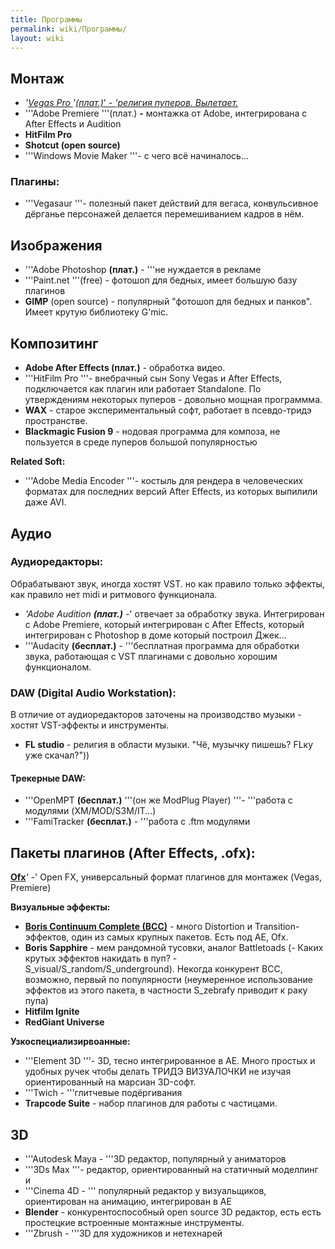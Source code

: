 ```yaml
---
title: Программы
permalink: wiki/Программы/
layout: wiki
---
```


## **Монтаж**

-   *'<u>*Vegas Pro *</u>*'<u>*(плат.)*' - *'религия пуперов.
    Вылетает.*</u>
-   '''Adobe Premiere '''(плат.) **-** монтажка от Adobe, интегрирована
    с After Effects и Audition
-   **HitFilm Pro**
-   **Shotcut (open source)**
-   '''Windows Movie Maker '''- с чего всё начиналось...

### **Плагины**:

-   '''Vegasaur '''- полезный пакет действий для вегаса, конвульсивное
    дёрганье персонажей делается перемешиванием кадров в нём.

## **Изображения**

-   '''Adobe Photoshop **(плат.)** - '''не нуждается в рекламе
-   '''Paint.net '''(free) - фотошоп для бедных, имеет большую базу
    плагинов
-   **GIMP** (open source) - популярный "фотошоп для бедных и панков".
    Имеет крутую библиотеку G'mic.

## **Композитинг** 

-   **Adobe After Effects (плат.)** - обработка видео.
-   '''HitFilm Pro '''- внебрачный сын Sony Vegas и After Effects,
    подключается как плагин или работает Standalone. По утверждениям
    некоторых пуперов - довольно мощная программма.
-   **WAX** - старое экспериментальный софт, работает в псевдо-тридэ
    пространстве.
-   **Blackmagic Fusion 9** - нодовая программа для композа, не
    пользуется в среде пуперов большой популярностью

**Related Soft:**

-   '''Adobe Media Encoder '''- костыль для рендера в человеческих
    форматах для последних версий After Effects, из которых выпилили
    даже AVI.

## **Аудио**

### **Аудиоредакторы**:

Обрабатывают звук, иногда хостят VST. но как правило только эффекты, как
правило нет midi и ритмового функционала.

-   *'Adobe Audition **(плат.)** -*' отвечает за обработку звука.
    Интегрирован с Adobe Premiere, который интегрирован с After Effects,
    который интегрирован с Photoshop в доме который построил Джек...
-   '''Audacity **(бесплат.)** - '''бесплатная программа для обработки
    звука, работающая с VST плагинами с довольно хорошим функционалом.

### **DAW (Digital Audio Workstation):**

В отличие от аудиоредакторов заточены на производство музыки - хостят
VST-эффекты и инструменты.

-   **FL studio** - религия в области музыки. "Чё, музычку пишешь? FLку
    уже скачал?"))

#### **Трекерные DAW**:

-   '''OpenMPT **(бесплат.)** '''(он же ModPlug Player) '''- '''работа с
    модулями (XM/MOD/S3M/IT...)
-   '''FamiTracker **(бесплат.)** - '''работа с .ftm модулями

## **Пакеты плагинов (After Effects, .ofx):**

[**Ofx**](https://en.wikipedia.org/wiki/OpenFX_(API))*' -*' Open FX,
универсальный формат плагинов для монтажек (Vegas, Premiere)

**Визуальные эффекты:**

-   [**Boris Continuum Complete
    (BCC)**](https://en.wikipedia.org/wiki/Boris_Continuum_Complete) -
    много Distortion и Transition-эффектов, один из самых крупных
    пакетов. Есть под AE, Ofx.
-   **Boris Sapphire** - мем рандомной тусовки, аналог Battletoads (-
    Каких крутых эффектов накидать в пуп? -
    S_visual/S_random/S_underground). Некогда конкурент BCC, возможно,
    первый по популярности (неумеренное использование эффектов из этого
    пакета, в частности S_zebrafy приводит к раку пупа)
-   **Hitfilm Ignite**
-   **RedGiant Universe**

**Узкоспециализирвоанные:**

-   '''Element 3D '''- 3D, тесно интегрированное в АЕ. Много простых и
    удобных ручек чтобы делать ТРИДЭ ВИЗУАЛОЧКИ не изучая
    ориентированный на марсиан 3D-софт.
-   '''Twich - '''глитчевые подёргивания
-   **Trapcode Suite** - набор плагинов для работы с частицами.

## **3D**

-   '''Autodesk Maya - '''3D редактор, популярный у аниматоров
-   '''3Ds Max '''- редактор, ориентированный на статичный моделлинг и
-   '''Cinema 4D - ''' популярный редактор у визуальщиков, ориентирован
    на анимацию, интегрирован в АЕ
-   **Blender** - конкурентоспособный open source 3D редактор, есть есть
    простецкие встроенные монтажные инструменты.
-   '''Zbrush - '''3D для художников и нетехнарей
